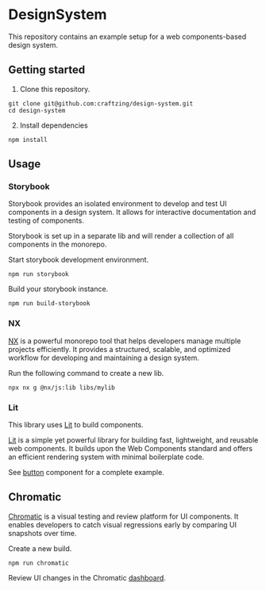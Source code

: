 # DesignSystem

This repository contains an example setup for a web components-based design system.

## Getting started

1. Clone this repository.

```
git clone git@github.com:craftzing/design-system.git
cd design-system
```

2. Install dependencies

```
npm install
```

## Usage

### Storybook

Storybook provides an isolated environment to develop and test UI components in a design system. It allows for interactive documentation and testing of components.

Storybook is set up in a separate lib and will render a collection of all components in the monorepo.

Start storybook development environment.

```
npm run storybook
```

Build your storybook instance.

```
npm run build-storybook
```

### NX

[NX](https://nx.dev/) is a powerful monorepo tool that helps developers manage multiple projects efficiently. It provides a structured, scalable, and optimized workflow for developing and maintaining a design system.

Run the following command to create a new lib.

```
npx nx g @nx/js:lib libs/mylib
```

### Lit

This library uses [Lit](https://lit.dev/) to build components.

[Lit](https://lit.dev/) is a simple yet powerful library for building fast, lightweight, and reusable web components. It builds upon the Web Components standard and offers an efficient rendering system with minimal boilerplate code.

See [button](./packages/button/src/lib/button.component.ts) component for a complete example.

## Chromatic

[Chromatic](https://www.chromatic.com/) is a visual testing and review platform for UI components. It enables developers to catch visual regressions early by comparing UI snapshots over time.

Create a new build.

```
npm run chromatic
```

Review UI changes in the Chromatic [dashboard](https://www.chromatic.com/builds?appId=67d2f3a4c2b97f80915a2be2).
